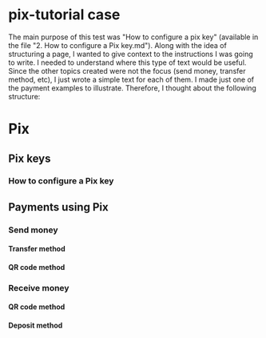 # pix-tutorial case

The main purpose of this test was "How to configure a pix key" (available in the file "2. How to configure a Pix key.md"). Along with the idea of structuring a page, I wanted to give context to the instructions I was going to write. I needed to understand where this type of text would be useful. Since the other topics created were not the focus (send money, transfer method, etc), I just wrote a simple text for each of them. I made just one of the payment examples to illustrate. Therefore, I thought about the following structure:

# Pix
## Pix keys
### How to configure a Pix key
## Payments using Pix
### Send money
#### Transfer method
#### QR code method
### Receive money
#### QR code method
#### Deposit method
